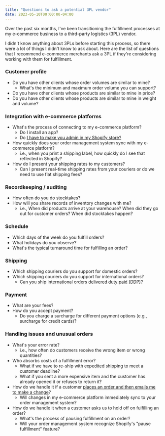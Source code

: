 ```yaml
---
title: "Questions to ask a potential 3PL vendor"
date: 2023-05-10T00:00:00-04:00
---
```


Over the past six months, I've been transitioning the fulfillment processes at my e-commerce business to a third-party logistics (3PL) vendor.

I didn't know anything about 3PLs before starting this process, so there were a lot of things I didn't know to ask about. Here are the list of questions that I recommend e-commerce merchants ask a 3PL if they're considering working with them for fulfillment.

### Customer profile

- Do you have other clients whose order volumes are similar to mine?
  - What's the minimum and maximum order volume you can support?
- Do you have other clients whose products are similar to mine in price?
- Do you have other clients whose products are similar to mine in weight and volume?

### Integration with e-commerce platforms

- What's the process of connecting to my e-commerce platform?
  - Do I install an app?
  - Do [I have to make you admin in my Shopify store?](/retrospectives/2023/04/#everyone-just-gives-us-their-admin-password)
- How quickly does your order management system sync with my e-commerce platform?
  - i.e., when you print a shipping label, how quickly do I see that reflected in Shopify?
- How do I present your shipping rates to my customers?
  - Can I present real-time shipping rates from your couriers or do we need to use flat shipping fees?

### Recordkeeping / auditing

- How often do you do stocktakes?
- How will you share records of inventory changes with me?
  - i.e., When did products arrive at your warehouse? When did they go out for customer orders? When did stocktakes happen?

### Schedule

- Which days of the week do you fulfill orders?
- What holidays do you observe?
- What's the typical turnaround time for fulfilling an order?

### Shipping

- Which shipping couriers do you support for domestic orders?
- Which shipping couriers do you support for international orders?
  - Can you ship international orders [delivered duty paid (DDP)](https://www.investopedia.com/terms/d/delivery-duty-paid.asp)?

### Payment

- What are your fees?
- How do you accept payment?
  - Do you charge a surcharge for different payment options (e.g., surcharge for credit cards)?

### Handling issues and unusual orders

- What's your error rate?
  - i.e., how often do customers receive the wrong item or wrong quantities?
- Who absorbs costs of a fulfillment error?
  - What if we have to re-ship with expedited shipping to meet a customer deadline?
  - What if you sent a more expensive item and the customer has already opened it or refuses to return it?
- How do we handle it if a customer [places an order and then emails me to make a change](/retrospectives/2023/02/#what-if-a-customer-changes-their-order)?
  - Will changes in my e-commerce platform immediately sync to your order management system?
- How do we handle it when a customer asks us to hold off on fulfilling an order?
  - What's the process of pausing fulfillment on an order?
  - Will your order management system recognize Shopify's "pause fulfillment" feature?
